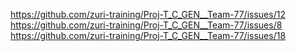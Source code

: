 https://github.com/zuri-training/Proj-T_C_GEN__Team-77/issues/12
https://github.com/zuri-training/Proj-T_C_GEN__Team-77/issues/8
https://github.com/zuri-training/Proj-T_C_GEN__Team-77/issues/18
